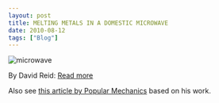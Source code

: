 ```yaml
---
layout: post
title: MELTING METALS IN A DOMESTIC MICROWAVE
date: 2010-08-12
tags: ["Blog"]
---
```


![](microwave.png "microwave")

By David Reid: [Read more](http://home.c2i.net/metaphor/mvpage.html)

Also see [this article by Popular Mechanics](http://www.periodictable.com/PopSci/2003/09/1/index.html) based on his work.